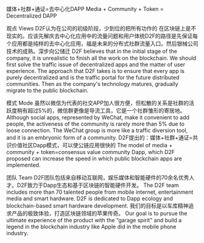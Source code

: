 媒体+社群+通证=去中心化DAPP
Media + Community + Token = Decentralized DAPP

观点
Views
D2F认为在公司的初级阶段，少到位的把所有功作的 在区块链上是不现实的。应该先解庆去中心化应用中的流量问题和用户体统D2F的路径是先保证每个应用都是纯样的去中心化应用，福是未来的分布式社群流量入口。然后银械公司技术的成熟。深步向公储迁
D2F believes that in the initial stage of the company, it is unrealistic to finish all the work on the blockchain. We should first solve the traffic issue of decentralized apps and the matter of user experience. The approach that D2F takes is to ensure that every app is purely decentralized and is the traffic portal for the future distributed communities. Then as the company's technology matures, gradually migrate to the public blockchain.

模式
Mode
虽然以微信为代表的社交APP加人很方便，但松散的关系是社群的活跃度稍有超过5%的，微信群更像是导流工具，它是一个社群雏形的寄居地。
Although social apps, represented by WeChat, make it convenient to add people, the activeness of the community is rarely more than 5% due to loose connection. The WeChat group is more like a traffic diversion tool, and it is an embryonic form of a community.
D2F提出的：媒体+社群+通证=共识价值社区Dapp模式，可以使公链应用很快的
The model of media + community + token=consensus value community Dapp, which D2F proposed can increase the speed in which public blockchain apps are implemented. 

团队
Team
D2F团队包括来自移动互联网，娱乐媒体和智能硬件的70余名优秀人才。D2F致力于Dapp生态和基于区块链的智能硬件开发。
The D2F team includes more than 70 talented people from mobile internet, entertainment media and smart hardware. D2F is dedicated to Dapp ecology and blockchain-based smart hardware development.
我们的目标是以车库精神追求产品的极致体验，打造区块链领域的苹果传奇。
Our goal is to pursue the ultimate experience of the product with the “garage spirit" and build a legend in the blockchain industry like Apple did in the mobile phone industry.
